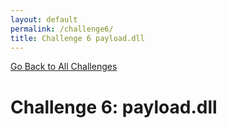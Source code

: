```yaml
---
layout: default
permalink: /challenge6/
title: Challenge 6 payload.dll
---
```


[Go Back to All Challenges](https://securedorg.github.io/flareon4)

# Challenge 6: payload.dll #